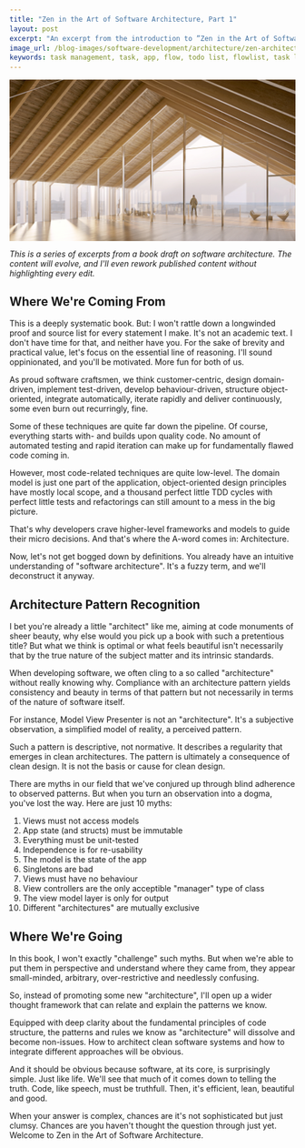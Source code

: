 ```yaml
---
title: "Zen in the Art of Software Architecture, Part 1"
layout: post
excerpt: "An excerpt from the introduction to ”Zen in the Art of Software Architecture”, a book I'm writing. Get a feel for tone and content. Much more will come."
image_url: /blog-images/software-development/architecture/zen-architecture.jpg
keywords: task management, task, app, flow, todo list, flowlist, task list, omnifocus, wunderlist, todoist, focus, trello, agenda, agile, kanban, productivity, apple, mac, macos, ios, osx, self management, project management, organizer, getting things done, getting shit done, note taking, brainstorming, creative writing, hierarchical data
---
```


<img style="margin-left:auto;margin-right:auto;display:block;"
    src="/blog-images/software-development/architecture/zen-architecture.jpg"
    title="{{ page.title }}"
    alt="{{ page.title }}. {{ page.keywords }}"
    class="ft-shadow">
    
<i>This is a series of excerpts from a book draft on software architecture. The content will evolve, and I'll even rework published content without highlighting every edit.</i>

## Where We're Coming From

This is a deeply systematic book. But: I won't rattle down a longwinded proof and source list for every statement I make. It's not an academic text. I don't have time for that, and neither have you. For the sake of brevity and practical value, let's focus on the essential line of reasoning. I'll sound oppinionated, and you'll be motivated. More fun for both of us.

As proud software craftsmen, we think customer-centric, design domain-driven, implement test-driven, develop behaviour-driven, structure object-oriented, integrate automatically, iterate rapidly and deliver continuously, some even burn out recurringly, fine.

Some of these techniques are quite far down the pipeline. Of course, everything starts with- and builds upon quality code. No amount of automated testing and rapid iteration can make up for fundamentally flawed code coming in.

However, most code-related techniques are quite low-level. The domain model is just one part of the application, object-oriented design principles have mostly local scope, and a thousand perfect little TDD cycles with perfect little tests and refactorings can still amount to a mess in the big picture.

That's why developers crave higher-level frameworks and models to guide their micro decisions. And that's where the A-word comes in: Architecture.

Now, let's not get bogged down by definitions. You already have an intuitive understanding of "software architecture". It's a fuzzy term, and we'll deconstruct it anyway.

## Architecture Pattern Recognition

I bet you're already a little "architect" like me, aiming at code monuments of sheer beauty, why else would you pick up a book with such a pretentious title? But what we think is optimal or what feels beautiful isn't necessarily that by the true nature of the subject matter and its intrinsic standards.

When developing software, we often cling to a so called "architecture" without really knowing why. Compliance with an architecture pattern yields consistency and beauty in terms of that pattern but not necessarily in terms of the nature of software itself.

For instance, Model View Presenter is not an "architecture". It's a subjective observation, a simplified model of reality, a perceived pattern.

Such a pattern is descriptive, not normative. It describes a regularity that emerges in clean architectures. The pattern is ultimately a consequence of clean design. It is not the basis or cause for clean design.

There are myths in our field that we've conjured up through blind adherence to observed patterns. But when you turn an observation into a dogma, you've lost the way. Here are just 10 myths:

1. Views must not access models
2. App state (and structs) must be immutable
3. Everything must be unit-tested
4. Independence is for re-usability
5. The model is the state of the app
6. Singletons are bad
7. Views must have no behaviour
8. View controllers are the only acceptible "manager" type of class
9. The view model layer is only for output
10. Different "architectures" are mutually exclusive

<p></p>

## Where We're Going

In this book, I won't exactly "challenge" such myths. But when we're able to put them in perspective and understand where they came from, they appear small-minded, arbitrary, over-restrictive and needlessly confusing.

So, instead of promoting some new "architecture", I'll open up a wider thought framework that can relate and explain the patterns we know.

Equipped with deep clarity about the fundamental principles of code structure, the patterns and rules we know as "architecture" will dissolve and become non-issues. How to architect clean software systems and how to integrate different approaches will be obvious.

And it should be obvious because software, at its core, is surprisingly simple. Just like life. We'll see that much of it comes down to telling the truth. Code, like speech, must be truthfull. Then, it's efficient, lean, beautiful and good.

When your answer is complex, chances are it's not sophisticated but just clumsy. Chances are you haven't thought the question through just yet. Welcome to Zen in the Art of Software Architecture.
